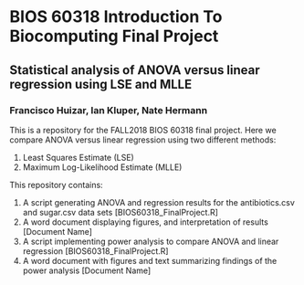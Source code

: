 # BIOS 60318 Introduction To Biocomputing Final Project
## Statistical analysis of ANOVA versus linear regression using LSE and MLLE
### Francisco Huizar, Ian Kluper, Nate Hermann

This is a repository for the FALL2018 BIOS 60318 final project.
Here we compare ANOVA versus linear regression using two different methods:
1. Least Squares Estimate (LSE)
2. Maximum Log-Likelihood Estimate (MLLE)

This repository contains:
1. A script generating ANOVA and regression results for the antibiotics.csv and sugar.csv data sets [BIOS60318_FinalProject.R]
2. A word document displaying figures, and interpretation of results [Document Name]
3. A script implementing power analysis to compare ANOVA and linear regression [BIOS60318_FinalProject.R]
4. A word document with figures and text summarizing findings of the power analysis [Document Name]

